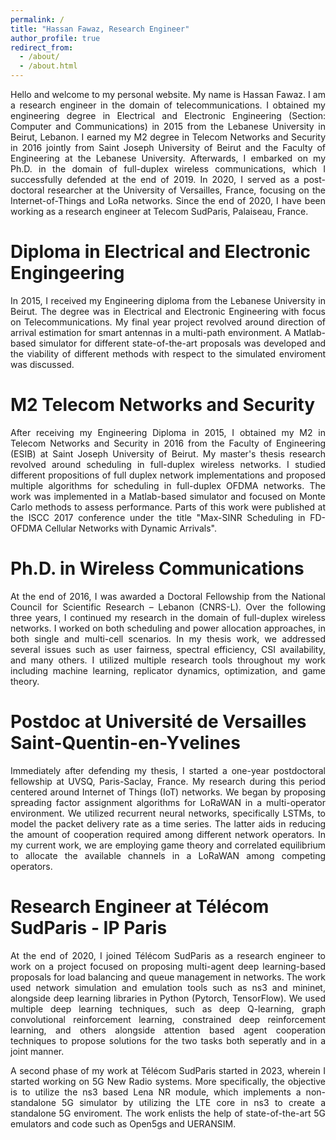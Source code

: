 ```yaml
---
permalink: /
title: "Hassan Fawaz, Research Engineer"
author_profile: true
redirect_from: 
  - /about/
  - /about.html
---
```

<div style="text-align: justify;">
Hello and welcome to my personal website. My name is Hassan Fawaz. I am a research engineer in the domain of telecommunications. I obtained my engineering degree in Electrical and Electronic Engineering (Section: Computer and Communications) in 2015 from the Lebanese University in Beirut, Lebanon. I earned my M2 degree in Telecom Networks and Security in 2016 jointly from Saint Joseph University of Beirut and the Faculty of Engineering at the Lebanese University. Afterwards, I embarked on my Ph.D. in the domain of full-duplex wireless communications, which I successfully defended at the end of 2019. In 2020, I served as a post-doctoral researcher at the University of Versailles, France, focusing on the Internet-of-Things and LoRa networks. Since the end of 2020, I have been working as a research engineer at Telecom SudParis, Palaiseau, France.
</div>

Diploma in Electrical and Electronic Engingeering
======
<div style="text-align: justify;">
In 2015, I received my Engineering diploma from the Lebanese University in Beirut. The degree was in Electrical and Electronic Engineering with focus on Telecommunications. My final year project revolved around direction of arrival estimation for smart antennas in a multi-path environment. A Matlab-based simulator for different state-of-the-art proposals was developed and the viability of different methods with respect to the simulated enviroment was discussed.
</div>


M2 Telecom Networks and Security
======
<div style="text-align: justify;">
After receiving my Engineering Diploma in 2015, I obtained my M2 in Telecom Networks and Security in 2016 from the Faculty of Engineering (ESIB) at Saint Joseph University of Beirut. My master's thesis research revolved around scheduling in full-duplex wireless networks. I studied different propositions of full duplex network implementations and proposed multiple algorithms for scheduling in full-duplex OFDMA networks. The work was implemented in a Matlab-based simulator and focused on Monte Carlo methods to assess performance. Parts of this work were published at the ISCC 2017 conference under the title "Max-SINR Scheduling in FD-OFDMA Cellular Networks with Dynamic Arrivals".
</div>


Ph.D. in Wireless Communications 
======
<div style="text-align: justify;">
At the end of 2016, I was awarded a Doctoral Fellowship from the National Council for Scientific Research – Lebanon (CNRS-L). Over the following three years, I continued my research in the domain of full-duplex wireless networks. I worked on both scheduling and power allocation approaches, in both single and multi-cell scenarios. In my thesis work, we addressed several issues such as user fairness, spectral efficiency, CSI availability, and many others. I utilized multiple research tools throughout my work including machine learning, replicator dynamics, optimization, and game theory.
</div>

Postdoc at Université de Versailles Saint-Quentin-en-Yvelines
======
<div style="text-align: justify;">
Immediately after defending my thesis, I started a one-year postdoctoral fellowship at UVSQ, Paris-Saclay, France. My research during this period centered around Internet of Things (IoT) networks. We began by proposing spreading factor assignment algorithms for LoRaWAN in a multi-operator environment. We utilized recurrent neural networks, specifically LSTMs, to model the packet delivery rate as a time series. The latter aids in reducing the amount of cooperation required among different network operators. In my current work, we are employing game theory and correlated equilibrium to allocate the available channels in a LoRaWAN among competing operators.
</div>


Research Engineer at Télécom SudParis - IP Paris
======
<div style="text-align: justify;">
At the end of 2020, I joined Télécom SudParis as a research engineer to work on a project focused on proposing multi-agent deep learning-based proposals for load balancing and queue management in networks. The work used network simulation and emulation tools such as ns3 and mininet, alongside deep learning libraries in Python (Pytorch, TensorFlow). We used multiple deep learning techniques, such as deep Q-learning, graph convolutional reinforcement learning, constrained deep reinforcement learning, and others alongside attention based agent cooperation techniques to propose solutions for the two tasks both seperatly and in a joint manner. 

A second phase of my work at Télécom SudParis started in 2023, wherein I started working on 5G New Radio systems. More specifically, the objective is to utilize the ns3 based Lena NR module, which implements a non-standalone 5G simulator by utilizing the LTE core in ns3 to create a standalone 5G enviroment. The work enlists the help of state-of-the-art 5G emulators and code such as Open5gs and UERANSIM. 
</div>
